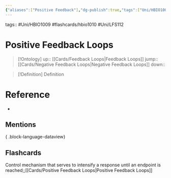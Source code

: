 ```yaml
---
{"aliases":["Positive Feedback"],"dg-publish":true,"tags":["Uni/HBIO1009","flashcards/hbio1010","Uni/LFS112"],"permalink":"/cards/positive-feedback-loops/","dgPassFrontmatter":true}
---
```


tags:: #Uni/HBIO1009 #flashcards/hbio1010 #Uni/LFS112 

# Positive Feedback Loops

> [!Ontology]
> up:: [[Cards/Feedback Loops\|Feedback Loops]]
> jump:: [[Cards/Negative Feedback Loops\|Negative Feedback Loops]]
> down:: 

> [!Definition] Definition
> 

# Reference
- 

## Mentions

{ .block-language-dataview}

## Flashcards
Control mechanism that serves to intensify a response until an endpoint is reached;;[[Cards/Positive Feedback Loops\|Positive Feedback Loops]]
<!--SR:!2023-08-22,33,290-->
